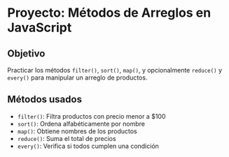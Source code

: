 # Proyecto: Métodos de Arreglos en JavaScript

## Objetivo
Practicar los métodos `filter()`, `sort()`, `map()`, y opcionalmente `reduce()` y `every()` para manipular un arreglo de productos.

## Métodos usados
- `filter()`: Filtra productos con precio menor a $100
- `sort()`: Ordena alfabéticamente por nombre
- `map()`: Obtiene nombres de los productos
- `reduce()`: Suma el total de precios
- `every()`: Verifica si todos cumplen una condición
